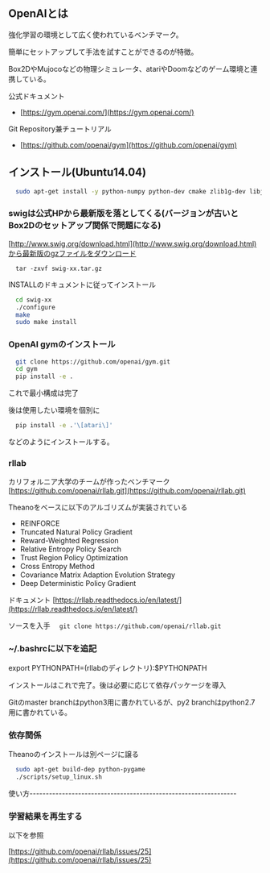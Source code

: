 OpenAIとは
---------------------------------------------------------------------

強化学習の環境として広く使われているベンチマーク。

簡単にセットアップして手法を試すことができるのが特徴。

Box2DやMujocoなどの物理シミュレータ、atariやDoomなどのゲーム環境と連携している。

公式ドキュメント

*   [https://gym.openai.com/](https://gym.openai.com/)

Git Repository兼チュートリアル

*   [https://github.com/openai/gym](https://github.com/openai/gym)



インストール(Ubuntu14.04)
---------------------------------------------------------------------------------------------------------------------



```sh
  sudo apt-get install -y python-numpy python-dev cmake zlib1g-dev libjpeg-dev xvfb libav-tools xorg-dev python-opengl libboost-all-dev libsdl2-dev
```


### swigは公式HPから最新版を落としてくる(バージョンが古いとBox2Dのセットアップ関係で問題になる)
[http://www.swig.org/download.html](http://www.swig.org/download.html)から最新版のgzファイルをダウンロード
```
  tar -zxvf swig-xx.tar.gz
```
INSTALLのドキュメントに従ってインストール
```sh
  cd swig-xx
  ./configure
  make
  sudo make install
```


### OpenAI gymのインストール
```sh
  git clone https://github.com/openai/gym.git
  cd gym
  pip install -e .
```
これで最小構成は完了

後は使用したい環境を個別に
```sh
  pip install -e .'\[atari\]'
```
などのようにインストールする。



### rllab
カリフォルニア大学のチームが作ったベンチマーク [https://github.com/openai/rllab.git](https://github.com/openai/rllab.git)

Theanoをベースに以下のアルゴリズムが実装されている

*   REINFORCE
*   Truncated Natural Policy Gradient
*   Reward-Weighted Regression
*   Relative Entropy Policy Search
*   Trust Region Policy Optimization
*   Cross Entropy Method
*   Covariance Matrix Adaption Evolution Strategy
*   Deep Deterministic Policy Gradient

ドキュメント [https://rllab.readthedocs.io/en/latest/](https://rllab.readthedocs.io/en/latest/)

ソースを入手 `  git clone https://github.com/openai/rllab.git`



### ~/.bashrcに以下を追記
  export PYTHONPATH=(rllabのディレクトリ):$PYTHONPATH

インストールはこれで完了。後は必要に応じて依存パッケージを導入

Gitのmaster branchはpython3用に書かれているが、py2 branchはpython2.7用に書かれている。



### 依存関係
Theanoのインストールは別ページに譲る
```sh
  sudo apt-get build-dep python-pygame
  ./scripts/setup_linux.sh
```


使い方----------------------------------------------------------------



### 学習結果を再生する
以下を参照

[https://github.com/openai/rllab/issues/25](https://github.com/openai/rllab/issues/25)
